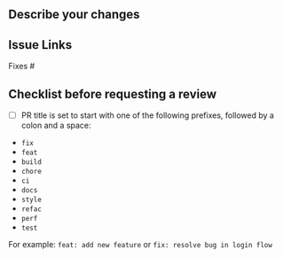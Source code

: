 ## Describe your changes


## Issue Links
Fixes #


## Checklist before requesting a review
- [ ] PR title is set to start with one of the following prefixes, followed by a colon and a space:

- `fix`
- `feat`
- `build`
- `chore`
- `ci`
- `docs`
- `style`
- `refac`
- `perf`
- `test`

For example: `feat: add new feature` or `fix: resolve bug in login flow`